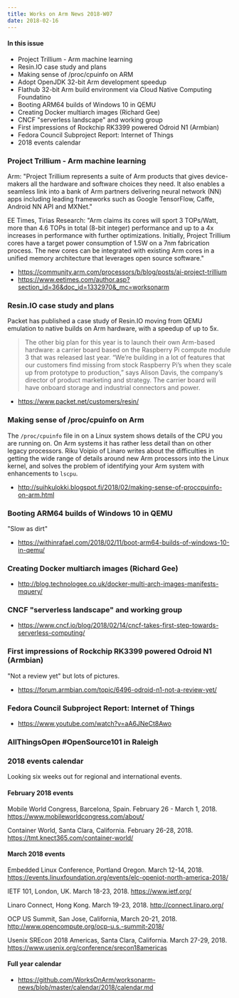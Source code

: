 ```yaml
---
title: Works on Arm News 2018-W07
date: 2018-02-16
---
```


#### In this issue

* Project Trillium - Arm machine learning
* Resin.IO case study and plans
* Making sense of /proc/cpuinfo on ARM
* Adopt OpenJDK 32-bit Arm development speedup
* Flathub 32-bit Arm build environment via Cloud Native Computing Foundatino
* Booting ARM64 builds of Windows 10 in QEMU
* Creating Docker multiarch images (Richard Gee)
* CNCF "serverless landscape" and working group
* First impressions of Rockchip RK3399 powered Odroid N1 (Armbian)
* Fedora Council Subproject Report: Internet of Things
* 2018 events calendar

### Project Trillium - Arm machine learning

Arm: "Project Trillium represents a suite of Arm products that gives
device-makers all the hardware and software choices they need. It
also enables a seamless link into a bank of Arm partners delivering
neural network (NN) apps including leading frameworks such as Google
TensorFlow, Caffe, Android NN API and MXNet."

EE Times, Tirias Research: "Arm claims its cores will sport 3
TOPs/Watt, more than 4.6 TOPs in total (8-bit integer) performance
and up to a 4x increases in performance with further optimizations.
Initially, Project Trillium cores have a target power consumption
of 1.5W on a 7nm fabrication process. The new cores can be integrated
with existing Arm cores in a unified memory architecture that
leverages open source software."

* https://community.arm.com/processors/b/blog/posts/ai-project-trillium
* https://www.eetimes.com/author.asp?section_id=36&doc_id=1332970&_mc=worksonarm

### Resin.IO case study and plans

Packet has published a case study of Resin.IO moving from QEMU emulation to
native builds on Arm hardware, with a speedup of up to 5x.

> The other big plan for this year is to launch their own Arm-based
hardware: a carrier board based on the Raspberry Pi compute module
3 that was released last year. “We’re building in a lot of features
that our customers find missing from stock Raspberry Pi’s when they
scale up from prototype to production,” says Alison Davis, the
company’s director of product marketing and strategy.  The carrier
board will have onboard storage and industrial connectors and power.

* https://www.packet.net/customers/resin/

### Making sense of /proc/cpuinfo on Arm

The `/proc/cpuinfo` file in on a Linux system shows details of the
CPU you are running on. On Arm systems it has rather less detail than
on other legacy processors. Riku Voipio of Linaro writes about the
difficulties in getting the wide range of details around new Arm
processors into the Linux kernel, and solves the problem of identifying
your Arm system with enhancements to `lscpu`.

* http://suihkulokki.blogspot.fi/2018/02/making-sense-of-proccpuinfo-on-arm.html

### Booting ARM64 builds of Windows 10 in QEMU

"Slow as dirt"

* https://withinrafael.com/2018/02/11/boot-arm64-builds-of-windows-10-in-qemu/

### Creating Docker multiarch images (Richard Gee)

* http://blog.technologee.co.uk/docker-multi-arch-images-manifests-mquery/

### CNCF "serverless landscape" and working group

* https://www.cncf.io/blog/2018/02/14/cncf-takes-first-step-towards-serverless-computing/

### First impressions of Rockchip RK3399 powered Odroid N1 (Armbian)

"Not a review yet" but lots of pictures.

* https://forum.armbian.com/topic/6496-odroid-n1-not-a-review-yet/

### Fedora Council Subproject Report: Internet of Things

* https://www.youtube.com/watch?v=aA6JNeCt8Awo

### AllThingsOpen #OpenSource101 in Raleigh

### 2018 events calendar

Looking six weeks out for regional and international events.

#### February 2018 events

Mobile World Congress, Barcelona, Spain. February 26 - March 1, 2018. https://www.mobileworldcongress.com/about/

Container World, Santa Clara, California. February 26-28, 2018. https://tmt.knect365.com/container-world/

#### March 2018 events 

Embedded Linux Conference, Portland Oregon. March 12-14, 2018. https://events.linuxfoundation.org/events/elc-openiot-north-america-2018/

IETF 101, London, UK. March 18-23, 2018. https://www.ietf.org/

Linaro Connect, Hong Kong. March 19-23, 2018. http://connect.linaro.org/

OCP US Summit, San Jose, California, March 20-21, 2018. http://www.opencompute.org/ocp-u.s.-summit-2018/

Usenix SREcon 2018 Americas, Santa Clara, California. March 27-29, 2018. https://www.usenix.org/conference/srecon18americas

#### Full year calendar

* https://github.com/WorksOnArm/worksonarm-news/blob/master/calendar/2018/calendar.md 
